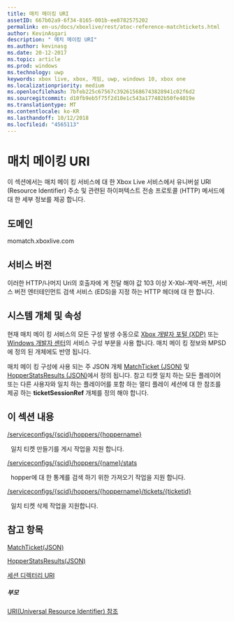 ```yaml
---
title: 매치 메이킹 URI
assetID: 667b02a9-6f34-8165-001b-ee8782575202
permalink: en-us/docs/xboxlive/rest/atoc-reference-matchtickets.html
author: KevinAsgari
description: " 매치 메이킹 URI"
ms.author: kevinasg
ms.date: 20-12-2017
ms.topic: article
ms.prod: windows
ms.technology: uwp
keywords: xbox live, xbox, 게임, uwp, windows 10, xbox one
ms.localizationpriority: medium
ms.openlocfilehash: 7bfeb225c67567c392615686743828941c02f6d2
ms.sourcegitcommit: d10fb9eb5f75f2d10e1c543a177402b50fe4019e
ms.translationtype: MT
ms.contentlocale: ko-KR
ms.lasthandoff: 10/12/2018
ms.locfileid: "4565113"
---
```

# <a name="matchmaking-uris"></a>매치 메이킹 URI
 
이 섹션에서는 매치 메이 킹 서비스에 대 한 Xbox Live 서비스에서 유니버설 URI (Resource Identifier) 주소 및 관련된 하이퍼텍스트 전송 프로토콜 (HTTP) 메서드에 대 한 세부 정보를 제공 합니다. 
 
<a id="ID4E6"></a>

 
## <a name="domain"></a>도메인
momatch.xboxlive.com  
<a id="ID4EEB"></a>

 
## <a name="service-version"></a>서비스 버전
 
이러한 HTTP/나머지 Uri의 호출자에 게 전달 해야 값 103 이상 X-Xbl-계약-버전, 서비스 버전 엔터테인먼트 검색 서비스 (EDS)을 지정 하는 HTTP 헤더에 대 한 합니다. 
  
<a id="ID4ELB"></a>

 
## <a name="system-objects-and-properties"></a>시스템 개체 및 속성
 
현재 매치 메이 킹 서비스의 모든 구성 발생 수동으로 [Xbox 개발자 포털 (XDP)](https://xdp.xboxlive.com) 또는 [Windows 개발자 센터](https://partner.microsoft.com/dashboard/windows/overview)의 서비스 구성 부분을 사용 합니다. 매치 메이 킹 정보와 MPSD에 정의 된 개체에도 반영 됩니다. 
 
매치 메이 킹 구성에 사용 되는 주 JSON 개체 [MatchTicket (JSON)](../../json/json-matchticket.md) 및 [HopperStatsResults (JSON)](../../json/json-hopperstatsresults.md)에서 정의 됩니다. 참고 티켓 일치 하는 모든 플레이어 또는 다른 사용자와 일치 하는 플레이어를 포함 하는 멀티 플레이 세션에 대 한 참조를 제공 하는 **ticketSessionRef** 개체를 정의 해야 합니다. 
  
<a id="ID4EBC"></a>

 
## <a name="in-this-section"></a>이 섹션 내용

[/serviceconfigs/{scid}/hoppers/{hoppername}](uri-serviceconfigsscidhoppershoppername.md)

&nbsp;&nbsp;일치 티켓 만들기를 게시 작업을 지원 합니다. 

[/serviceconfigs/{scid}/hoppers/{name}/stats](uri-serviceconfigsscidhoppershoppernamestats.md)

&nbsp;&nbsp;hopper에 대 한 통계를 검색 하기 위한 가져오기 작업을 지원 합니다.

[/serviceconfigs/{scid}/hoppers/{hoppername}/tickets/{ticketid}](uri-scidhoppernameticketid.md)

&nbsp;&nbsp;일치 티켓 삭제 작업을 지원합니다.
 
<a id="ID4ENC"></a>

 
## <a name="see-also"></a>참고 항목
 
<a id="ID4EPC"></a>

   [MatchTicket(JSON)](../../json/json-matchticket.md)

 [HopperStatsResults(JSON)](../../json/json-hopperstatsresults.md)

 [세션 디렉터리 URI](../sessiondirectory/atoc-reference-sessiondirectory.md)

  
<a id="ID4E2C"></a>

 
##### <a name="parent"></a>부모 

[URI(Universal Resource Identifier) 참조](../atoc-xboxlivews-reference-uris.md)

   